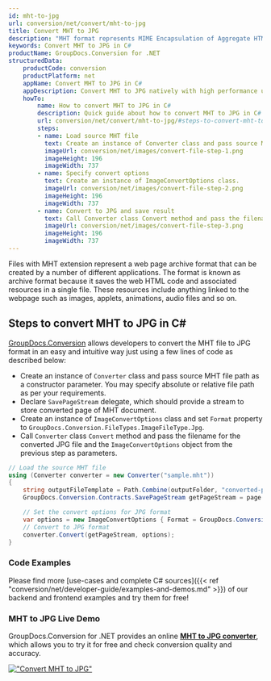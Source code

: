 ```yaml
---
id: mht-to-jpg
url: conversion/net/convert/mht-to-jpg
title: Convert MHT to JPG
description: "MHT format represents MIME Encapsulation of Aggregate HTML with .mht extension. Learn how to convert MHT to JPG file programmatically in C# language using GroupDocs.Conversion for .NET library."
keywords: Convert MHT to JPG in C#
productName: GroupDocs.Conversion for .NET
structuredData:
    productCode: conversion
    productPlatform: net
    appName: Convert MHT to JPG in C#
    appDescription: Convert MHT to JPG natively with high performance using C# language and server side GroupDocs.Conversion for .NET APIs, without the use of any software like Microsoft or Open Office.
    howTo:
        name: How to convert MHT to JPG in C# 
        description: Quick guide about how to convert MHT to JPG in C# with high performance and accuracy.
        url: conversion/net/convert/mht-to-jpg/#steps-to-convert-mht-to-jpg-in-c
        steps:
        - name: Load source MHT file 
          text: Create an instance of Converter class and pass source MHT file path as a constructor parameter. You may specify absolute or relative file path as per your requirements. 
          imageUrl: conversion/net/images/convert-file-step-1.png
          imageHeight: 196
          imageWidth: 737
        - name: Specify convert options 
          text: Create an instance of ImageConvertOptions class.
          imageUrl: conversion/net/images/convert-file-step-2.png
          imageHeight: 196
          imageWidth: 737
        - name: Convert to JPG and save result 
          text: Call Converter class Convert method and pass the filename for the converted HTML file and the ImageConvertOptions object from the previous step as parameters.
          imageUrl: conversion/net/images/convert-file-step-3.png
          imageHeight: 196
          imageWidth: 737
---
```


Files with MHT extension represent a web page archive format that can be created by a number of different applications. The format is known as archive format because it saves the web HTML code and associated resources in a single file. These resources include anything linked to the webpage such as images, applets, animations, audio files and so on.

## Steps to convert MHT to JPG in C#

[GroupDocs.Conversion](https://products.groupdocs.com/conversion/net) allows developers to convert the MHT file to JPG format in an easy and intuitive way just using a few lines of code as described below:

* Create an instance of `Converter` class and pass source MHT file path as a constructor parameter. You may specify absolute or relative file path as per your requirements. 
* Declare `SavePageStream` delegate, which should provide a stream to store converted page of MHT document.
* Create an instance of `ImageConvertOptions` class and set `Format` property to `GroupDocs.Conversion.FileTypes.ImageFileType.Jpg`.
* Call `Converter` class `Convert` method and pass the filename for the converted JPG file and the `ImageConvertOptions` object from the previous step as parameters.

```csharp
// Load the source MHT file
using (Converter converter = new Converter("sample.mht"))
{
    string outputFileTemplate = Path.Combine(outputFolder, "converted-page-{0}.jpg");
    GroupDocs.Conversion.Contracts.SavePageStream getPageStream = page => new FileStream(string.Format(outputFileTemplate, page), FileMode.Create);

    // Set the convert options for JPG format
    var options = new ImageConvertOptions { Format = GroupDocs.Conversion.FileTypes.ImageFileType.Jpg };   
    // Convert to JPG format
    converter.Convert(getPageStream, options);
}
```

### Code Examples

Please find more [use-cases and complete C# sources]({{< ref "conversion/net/developer-guide/examples-and-demos.md" >}}) of our backend and frontend examples and try them for free!

### MHT to JPG Live Demo

GroupDocs.Conversion for .NET provides an online [**MHT to JPG converter**](https://products.groupdocs.app/conversion/mht-to-jpg), which allows you to try it for free and check conversion quality and accuracy.

[!["Convert MHT to JPG"](conversion/net/images/convert-to-jpg/convert-mht-to-jpg.png)](https://products.groupdocs.app/conversion/mht-to-jpg)